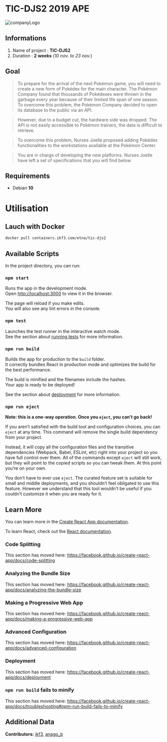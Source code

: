 # TIC-DJS2 2019 APE
![companyLogo](https://newsroom.ionis-group.com/wp-content/uploads/2018/12/etna-logo-1-noir.png)

## Informations
 1. Name of project : **TIC-DJS2**
 2. Duration : **2 weeks** (*10 nov. to 23 nov.*)

## Goal
> To prepare for the arrival of the next Pokémon game, you will need to create a new form of Pokédex for the main character. The Pokémon Company found that thousands of Pokédexes were thrown in the garbage every year because of their limited life span of one season. To overcome this problem, the Pokémon Company decided to open its database to the public via an API.

> However, due to a budget cut, the hardware side was dropped. The API is not easily accessible to Pokémon trainers, the data is difficult to retrieve.

> To overcome this problem, Nurses Joelle proposed adding Pokédex functionalities to the workstations available at the Pokémon Center.

> You are in charge of developing the new platforms. Nurses Joelle have left a set of specifications that you will find below.

## Requirements
- Debian **10**

# Utilisation

## Lauch with Docker
```bash
docker pull containers.ikf3.com/etna/tic-djs2
```

## Available Scripts

In the project directory, you can run:

### `npm start`

Runs the app in the development mode.<br />
Open [http://localhost:3000](http://localhost:3000) to view it in the browser.

The page will reload if you make edits.<br />
You will also see any lint errors in the console.

### `npm test`

Launches the test runner in the interactive watch mode.<br />
See the section about [running tests](https://facebook.github.io/create-react-app/docs/running-tests) for more information.

### `npm run build`

Builds the app for production to the `build` folder.<br />
It correctly bundles React in production mode and optimizes the build for the best performance.

The build is minified and the filenames include the hashes.<br />
Your app is ready to be deployed!

See the section about [deployment](https://facebook.github.io/create-react-app/docs/deployment) for more information.

### `npm run eject`

**Note: this is a one-way operation. Once you `eject`, you can’t go back!**

If you aren’t satisfied with the build tool and configuration choices, you can `eject` at any time. This command will remove the single build dependency from your project.

Instead, it will copy all the configuration files and the transitive dependencies (Webpack, Babel, ESLint, etc) right into your project so you have full control over them. All of the commands except `eject` will still work, but they will point to the copied scripts so you can tweak them. At this point you’re on your own.

You don’t have to ever use `eject`. The curated feature set is suitable for small and middle deployments, and you shouldn’t feel obligated to use this feature. However we understand that this tool wouldn’t be useful if you couldn’t customize it when you are ready for it.

## Learn More

You can learn more in the [Create React App documentation](https://facebook.github.io/create-react-app/docs/getting-started).

To learn React, check out the [React documentation](https://reactjs.org/).

### Code Splitting

This section has moved here: https://facebook.github.io/create-react-app/docs/code-splitting

### Analyzing the Bundle Size

This section has moved here: https://facebook.github.io/create-react-app/docs/analyzing-the-bundle-size

### Making a Progressive Web App

This section has moved here: https://facebook.github.io/create-react-app/docs/making-a-progressive-web-app

### Advanced Configuration

This section has moved here: https://facebook.github.io/create-react-app/docs/advanced-configuration

### Deployment

This section has moved here: https://facebook.github.io/create-react-app/docs/deployment

### `npm run build` fails to minify

This section has moved here: https://facebook.github.io/create-react-app/docs/troubleshooting#npm-run-build-fails-to-minify


## Additional Data
**Contributors:**
[ikf3](www.ikf3.com), [anago_b](www.anago.me)

